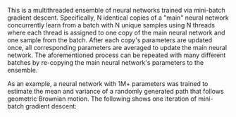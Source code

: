 This is a multithreaded ensemble of neural networks trained via mini-batch gradient descent. Specifically, N identical copies of a "main" neural network concurrently learn from a batch with N unique samples using N threads where each thread is assigned to one copy of the main neural network and one sample from the batch. After each copy's parameters are updated once, all corresponding parameters are averaged to update the main neural network. The aforementioned process can be repeated with many different batches by re-copying the main neural network's parameters to the ensemble.

As an example, a neural network with 1M+ parameters was trained to estimate the mean and variance of a randomly generated path that follows geometric Brownian motion. The following shows one iteration of mini-batch gradient descent:

